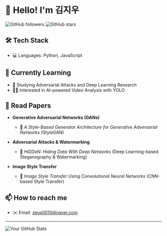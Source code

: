 # 👋 Hello! I'm 김지우

![GitHub followers](https://img.shields.io/github/followers/사용자명?style=social)
![GitHub stars](https://img.shields.io/github/stars/사용자명?style=social)

## 🛠 Tech Stack
- 💻 Languages: Python, JavaScript


## 🌱 Currently Learning
- 🎯 Studying Adversarial Attacks and Deep Learning Research
- 🏋️‍♂️ Interested in AI-powered Video Analysis with YOLO
 

## 📖 Read Papers
- **Generative Adversarial Networks (GANs)**
  - 📄 *A Style-Based Generator Architecture for Generative Adversarial Networks* (StyleGAN)
   

- **Adversarial Attacks & Watermarking**
  - 📄 *HiDDeN: Hiding Data With Deep Networks* (Deep Learning-based Steganography & Watermarking)

- **Image Style Transfer**
  - 📄 *Image Style Transfer Using Convolutional Neural Networks* (CNN-based Style Transfer)


## 📫 How to reach me
- ✉️ Email: zeus0010@naver.com

---

![Your GitHub Stats](https://github-readme-stats.vercel.app/api?username=사용자명&show_icons=true&theme=radical)
